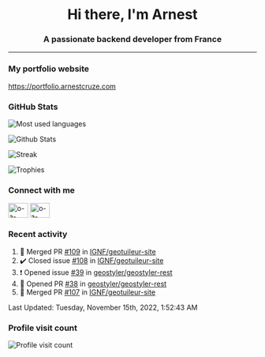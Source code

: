 <h1 align="center">Hi there, I'm Arnest</h1>
<h3 align="center">A passionate backend developer from France</h3>

---

### My portfolio website

https://portfolio.arnestcruze.com

### GitHub Stats

![Most used languages](https://github-readme-stats.vercel.app/api/top-langs/?username=ocruze&langs_count=10&layout=compact&hide=tsql)

![Github Stats](https://github-readme-stats.vercel.app/api?username=ocruze&count_private=true&show_icons=true&title_color=fff&text_color=fff&bg_color=30,36d1dc,904e95)

![Streak](https://github-readme-streak-stats.herokuapp.com/?user=ocruze&)

![Trophies](https://github-profile-trophy.vercel.app/?username=ocruze)

### Connect with me

<p align="left">
  <a href="mailto:o.cruze@live.com" target="blank"><img align="center" src="https://upload.wikimedia.org/wikipedia/commons/d/df/Microsoft_Office_Outlook_%282018%E2%80%93present%29.svg" alt="o-a-cruze" height="30" width="40" /></a>
  <a href="https://linkedin.com/in/o-a-cruze" target="blank"><img align="center" src="https://raw.githubusercontent.com/rahuldkjain/github-profile-readme-generator/master/src/images/icons/Social/linked-in-alt.svg" alt="o-a-cruze" height="30" width="40" /></a>
</p>

### Recent activity

<!--RECENT_ACTIVITY:start-->
1. 🎉 Merged PR [#109](https://github.com/IGNF/geotuileur-site/pull/109) in [IGNF/geotuileur-site](https://github.com/IGNF/geotuileur-site)
2. ✔️ Closed issue [#108](https://github.com/IGNF/geotuileur-site/issues/108) in [IGNF/geotuileur-site](https://github.com/IGNF/geotuileur-site)
3. ❗️ Opened issue [#39](https://github.com/geostyler/geostyler-rest/issues/39) in [geostyler/geostyler-rest](https://github.com/geostyler/geostyler-rest)
4. 💪 Opened PR [#38](https://github.com/geostyler/geostyler-rest/pull/38) in [geostyler/geostyler-rest](https://github.com/geostyler/geostyler-rest)
5. 🎉 Merged PR [#107](https://github.com/IGNF/geotuileur-site/pull/107) in [IGNF/geotuileur-site](https://github.com/IGNF/geotuileur-site)
<!--RECENT_ACTIVITY:end-->

<!--RECENT_ACTIVITY:last_update-->
Last Updated: Tuesday, November 15th, 2022, 1:52:43 AM
<!--RECENT_ACTIVITY:last_update_end-->

### Profile visit count

![Profile visit count](https://profile-counter.glitch.me/ocruze/count.svg)
